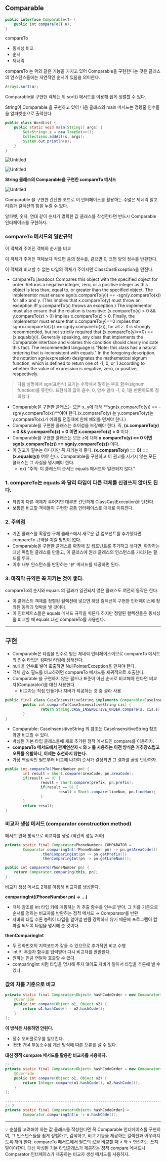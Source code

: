 ## Comparable

```java
public interface Comparable<T> {
    public int compareTo(T o);
}
```

compareTo

- 동치성 비교
- 순서
- 제너릭

compareTo 는 위와 같은 기능을 가지고 있어 Comparable을 구현한다는 것은 클래스의 인스턴스들에는 자연적인 순서가 있음을 의미한다.

```java
Arrays.sort(a);
```

Comparable을 구현한 객체는 위 sort() 메서드를 이용해 쉽게 정렬할 수 있다.

String이 Comparable 을 구현하고 있어 다음 클래스의 main 메서드는 명령줄 인수들을 알파벳순으로 출력한다.

```java
public class WordList {
    public static void main(String[] args) {
        Set<String> s = new TreeSet<>();
        Collections.addAll(s, args);
        System.out.println(s);
    }
}
```

![Untitled](./image/Untitled01.png)

![Untitled](./image/Untitled02.png)

**String 클래스의 Comparable을 구현한 compareTo 메서드**

![Untitled](./image/Untitled03.png)

Comparable 을 구현한 간단한 코드로 이 인터페이스를 활용하는 수많은 제네릭 알고리즘과 컬렉션의 힘을 누릴 수 있다.

알파벳, 숫자, 연대 같이 순서가 명확한 값 클래스를 작성한다면 반드시 Comparable 인터페이스를 구현하자.

### compareTo 메서드의 일반규약

이 객체와 주어진 객체의 순서를 비교

이 객체가 주어진 객체보다 작으면 음의 정수를, 같으면 0, 크면 양의 정수를 반환한다.

이 객체와 비교할 수 없는 타입의 객체가 주어지면 ClassCastException을 던진다.

- campareTo javadocs
  Compares this object with the specified object for order. Returns a negative integer, zero, or a positive integer as this object is less than, equal to, or greater than the specified object.
  The implementor must ensure sgn(x.compareTo(y)) == -sgn(y.compareTo(x)) for all x and y. (This implies that x.compareTo(y) must throw an exception iff y.compareTo(x) throws an exception.)
  The implementor must also ensure that the relation is transitive: (x.compareTo(y) > 0 && y.compareTo(z) > 0) implies x.compareTo(z) > 0.
  Finally, the implementor must ensure that x.compareTo(y)==0 implies that sgn(x.compareTo(z)) == sgn(y.compareTo(z)), for all z.
  It is strongly recommended, but not strictly required that (x.compareTo(y)==0) == (x.equals(y)). Generally speaking, any class that implements the Comparable interface and violates this condition should clearly indicate this fact. The recommended language is "Note: this class has a natural ordering that is inconsistent with equals."
  In the foregoing description, the notation sgn(expression) designates the mathematical signum function, which is defined to return one of -1, 0, or 1 according to whether the value of expression is negative, zero, or positive, respectively.

> 다음 설명에서 sgn(표현식) 표기는 수학에서 말하는 부호 함수(signum function)를 뜻한다. 표현식의 값이 음수, 0, 양수 일때 -1, 0, 1을 반환하도록 정의했다.

- Comparable을 구현한 클래스는 모든 x, y에 대해 **sgn(x.compareTo(y)) == -sgn(y.compareTo(x))**여야 한다.(x.compareTo(y) 는 y.compareTo(y)는 y.compareTo(x)가 예외를 던질때에 한해 예외를 던져야 한다.)
- Comparable을 구현한 클래스는 추이성을 보장해야 한다. 즉, **(x.compareTo(y) > 0 && y.compareTo(z) > 0 이면 x.compareTo(z) > 0** 이다.
- Comparable을 구현한 클래스는 모든 z에 대해 **x.compareTo(y) == 0 이면 sgn(x.compareTo(z)) == sgn(y.compareTo(z))** 이다.
- 이 권고가 필수는 아니지만 꼭 지키는게 좋다. **(x.compareTo(y) == 0) == (x.equals(y))** 여야 한다. Comparable을 구현하고 이 권고를 지키지 않는 모든 클래스는 그 사실을 명시해야 한다.
  - ex) “주의: 이 클래스의 순서는 equals 메서드와 일관되지 않다.”

### 1. **compareTo는 equals 와 달리 타입이 다른 객체를 신경쓰지 않아도 된다.**

- 타입이 다른 객체가 주어지면 대부분 간단하게 ClassCastException을 던진다.
- 보통은 비교할 객체들이 구현한 공통 인터페이스를 매개로 이뤄진다.

### 2. **주의점**

- 기존 클래스를 확장한 구체 클래스에서 새로운 값 컴포넌트를 추가했다면 compareTo 규약을 지킬 방법이 없다.
- Comparable을 구현한 클래스를 확장해 값 컴포넌트를 추가하고 싶다면, 확장하는 대신 독립된 클래스를 만들고, 이 클래스에 원래 클래스의 인스턴스를 가리키는 필드를 두자.
- 이후 내부 인스턴스를 반환하는 ‘뷰’ 메서드를 제공하면 된다.

### 3. **마직막 규약은 꼭 지키는 것이 좋다.**

compareTo의 순서와 equals 의 결과가 일관되지 않은 클래스도 여전히 동작은 한다.

- 이 클래스의 객체를 정렬된 컬렉션에 넣으면 해당 컬렉션이 구현한 인터페이스에 정의된 동작과 엇박을 낼 것이다.
- 이 인터페이스들은 equals 메서드 규약을 따른다 하지만 정렬된 컬렉션들은 동치성을 비교할 때 equals 대신 compareTo를 사용한다.

---

## 구현

- Comparable은 타입을 인수로 받는 제네릭 인터페이스이므로 compareTo 메서드의 인수 타입은 컴파일 타임에 정해진다.
- null 을 인수로 넣어 호출하면 NullPointerException을 던져야 한다.
- 객체 참조 필드를 비교하려면 compareTo 메서드를 재귀적으로 호출한다.
- Comparable 을 구현하지 않은 필드나 표준이 아닌 순서로 비교해야 한다면 비교자(Comparator)를 대신 사용한다.
  - 비교자는 직접 만들거나 자바가 제공하는 것 중 골라 사용

```java
public final class CaseInsensitiveString implements Comparable<CaseInsensitiveString> {
		public int compareTo(CaseInsensitiveString cis) {
				return String.CASE_INSENSITIVE_ORDER.compare(s, cis.s);
		}
}
```

- Comparable<CaseInsensitiveString>: CaseInsensitiveString 의 참조는 CaseInsensitiveString 참조와만 비교할 수 있다.
- 박싱된 기본 타입 클래스들에 새로 추가된 정적 메서드인 compare를 이용하자.
- **compareTo 메서드에서 관계연산자 < 와 > 를 사용하는 이전 방식은 거추장스럽고 오류를 유발하니, 이제는 추천하지 않는다.**
- 가장 핵심적인 필드부터 비교해 나가며 순서가 결정되면 그 결과를 곧장 반환하자.

```java
public int compareTo(PhoneNumber pn) {
		int result = Short.compare(areaCode, pn.areaCode);
		if(result == 0) {
				result = Short.compare(prefix, pn.prefix);
				if(result == 0) {
						result = Short.compare(lineNum, pn.lineNum);
				}
		}
		return result;
}
```

### 비교자 생성 메서드 (comparator construction method)

메서드 연쇄 방식으로 비교자를 생성 (약간의 성능 저하)

```java
private static final Comparator<PhoneNumber> COMPARATOR =
        Comparator.comparingInt((PhoneNumber pn) -> pn.getAreaCode())
                .thenComparingInt(pn -> pn.getPrefix())
                .thenComparingInt(pn -> pn.getLineNum());

public int compareTo(PhoneNumber pn) {
    return Comparator.comparing(this, pn);
}
```

비교자 생성 메서드 2개를 이용해 비교자를 생성한다.

**comparingInt((PhoneNumber pn) → …)**

- 객체 참조를 int 타입 키에 매핑하는 키 추출 함수를 인수로 받아, 그 키를 기준으로 순서를 정하는 비교자를 반환하는 정적 메서드 → Comparator<PhoneNumber>를 반환
- 자바의 타입 추론 능력이 타입을 알아낼 만큼 강력하지 않기 때문에 프로그램이 컴파일 되도록 타입을 명시해 준 것이다.

**thenComparingInt**

- 두 전화번호의 지역코드가 같을 수 있으므로 추가적인 비교 수행
- int 키 추출자 함수를 입력받아 다시 비교자를 반환한다.
- 원하는 만큼 연달아 호출할 수 있다.
- comparingInt 처럼 타입을 명시해 주지 않아도 자바가 알아서 타입을 추론해 낼 수 있다.

### 값의 차를 기준으로 비교

```java
private static final Comparator<Object> hashCodeOrder = new Comparator<Object>() {
    @Override
    public int compare(Object o1, Object o2) {
        return o1.hashCode() - o2.hashCode();
    }
};
```

**이 방식은 사용하면 안된다.**

- 정수 오버플로우를 일으킨다.
- IEEE 754 부동소수점 계산 방식에 따른 오류를 낼 수 있다.

**대신 정적 compare 메서드를 활용한 비교자를 사용하자.**

```java
// 1.
private static final Comparator<Object> hashCodeOrder = new Comparator<Object>() {
    @Override
    public int compare(Object o1, Object o2) {
        return Integer.compare(o1.hashCode(), o2.hashCode());
    }
};

--------------------------------------------------------------------------------
// 2.
private static final Comparator<Object> hashCodeOrder2 =
        Comparator.comparingInt(o -> o.hashCode());
```

---

<aside>
💡 순설를 고려해야 하는 값 클래스를 작성한다면 꼭 Comparable 인터페이스를 구현하여, 그 인스턴스들을 쉽게 정렬하고, 검색하고, 비교 기능을 제공하는 컬렉션과 어우러지도록 해야 한다. compareTo 메서드에서 필드의 값을 비교할 때 < 와 > 연산자는 쓰지 말아야한다. 대신 박싱된 기본 타입클래스가 제공하는 정적 compare 메서드나 Comparator 인터페이스가 제공하는 비교자 생성 메서드를 사용하자.

</aside>
